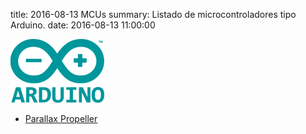 title: 2016-08-13 MCUs
summary: Listado de microcontroladores tipo Arduino.
date: 2016-08-13 11:00:00

![Arduino Logo](/images/posts/Arduino.png)

* [Parallax Propeller](https://www.parallax.com/microcontrollers/propeller)

